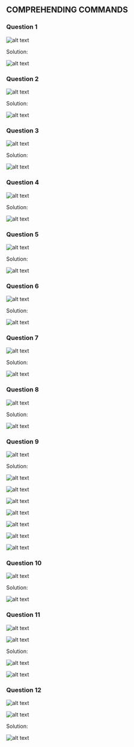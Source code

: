 ## COMPREHENDING COMMANDS
### Question 1

![alt text](./images/Comprehending_Commands/1q.png)

Solution:

![alt text](./images/Comprehending_Commands/1s.png)


### Question 2

![alt text](./images/Comprehending_Commands/2q.png)

Solution:

![alt text](./images/Comprehending_Commands/2s.png)

### Question 3

![alt text](./images/Comprehending_Commands/3q.png)

Solution:

![alt text](./images/Comprehending_Commands/3s.png)

### Question 4

![alt text](./images/Comprehending_Commands/4q.png)

Solution:

![alt text](./images/Comprehending_Commands/4s.png)

### Question 5

![alt text](./images/Comprehending_Commands/5q.png)

Solution:

![alt text](./images/Comprehending_Commands/5s.png)

### Question 6

![alt text](./images/Comprehending_Commands/6q.png)

Solution:

![alt text](./images/Comprehending_Commands/6s.png)

### Question 7

![alt text](./images/Comprehending_Commands/7q.png)

Solution:

![alt text](./images/Comprehending_Commands/7s.png)

### Question 8

![alt text](./images/Comprehending_Commands/8q.png)

Solution:

![alt text](./images/Comprehending_Commands/8s.png)

### Question 9

![alt text](./images/Comprehending_Commands/9q.png)

Solution:

![alt text](./images/Comprehending_Commands/s121.png)

![alt text](./images/Comprehending_Commands/s122.png)

![alt text](./images/Comprehending_Commands/s123.png)

![alt text](./images/Comprehending_Commands/s124.png)

![alt text](./images/Comprehending_Commands/s125.png)

![alt text](./images/Comprehending_Commands/s126.png)

![alt text](./images/Comprehending_Commands/s127.png)

### Question 10
![alt text](./images/Comprehending_Commands/10q.png)

Solution:

![alt text](./images/Comprehending_Commands/10s.png)

### Question 11

![alt text](./images/Comprehending_Commands/11q1.png)

![alt text](./images/Comprehending_Commands/11q2.png)

Solution:

![alt text](./images/Comprehending_Commands/11s1.png)

![alt text](./images/Comprehending_Commands/11s2.png)

### Question 12

![alt text](./images/Comprehending_Commands/12q1.png)

![alt text](./images/Comprehending_Commands/12q2.png)

Solution:

![alt text](./images/Comprehending_Commands/12s.png)

